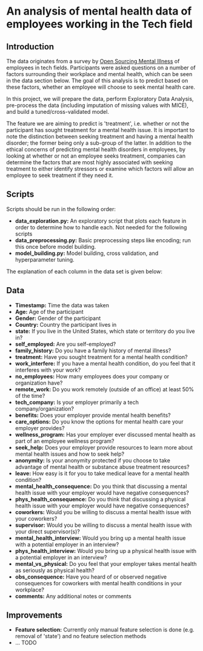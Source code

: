 # An analysis of mental health data of employees working in the Tech field
## Introduction
The data originates from a survey by [Open Sourcing Mental Illness](https://osmihelp.org/) of employees in tech fields. Participants were asked questions on a number of factors surrounding their workplace and mental health, which can be seen in the data section below. The goal of this analysis is to predict based on these factors, whether an employee will choose to seek mental health care. 

In this project, we will prepare the data, perform Exploratory Data Analysis, pre-process the data (including imputation of missing values with MICE), and build a tuned/cross-validated model.

The feature we are aiming to predict is 'treatment', i.e. whether or not the participant has sought treatment for a mental health issue. It is important to note the distinction between seeking treatment and having a mental health disorder; the former being only a sub-group of the latter. In addition to the ethical concerns of predicting mental health disorders in employees, by looking at whether or not an employee seeks treatment, companies can determine the factors that are most highly associated with seeking treatment to either identify stressors or examine which factors will allow an employee to seek treatment if they need it.

## Scripts
Scripts should be run in the following order:
- **data_exploration.py:** An exploratory script that plots each feature in order to determine how to handle each. Not needed for the following scripts
- **data_preprocessing.py:** Basic preprocessing steps like encoding; run this once before model building.
- **model_building.py:** Model building, cross validation, and hyperparameter tuning.


The explanation of each column in the data set is given below:
## Data
- **Timestamp:** Time the data was taken
- **Age:** Age of the participant
- **Gender:** Gender of the participant
- **Country:** Country the participant lives in
- **state:** If you live in the United States, which state or territory do you live in?
- **self_employed:** Are you self-employed?
- **family_history:** Do you have a family history of mental illness?
- **treatment:** Have you sought treatment for a mental health condition?
- **work_interfere:** If you have a mental health condition, do you feel that it interferes with your work?
- **no_employees:** How many employees does your company or organization have?
- **remote_work:** Do you work remotely (outside of an office) at least 50% of the time?
- **tech_company:** Is your employer primarily a tech company/organization?
- **benefits:** Does your employer provide mental health benefits?
- **care_options:** Do you know the options for mental health care your employer provides?
- **wellness_program:** Has your employer ever discussed mental health as part of an employee wellness program?
- **seek_help:** Does your employer provide resources to learn more about mental health issues and how to seek help?
- **anonymity:** Is your anonymity protected if you choose to take advantage of mental health or substance abuse treatment resources?
- **leave:** How easy is it for you to take medical leave for a mental health condition?
- **mental_health_consequence:** Do you think that discussing a mental health issue with your employer would have negative consequences?
- **phys_health_consequence:** Do you think that discussing a physical health issue with your employer would have negative consequences?
- **coworkers:** Would you be willing to discuss a mental health issue with your coworkers?
- **supervisor:** Would you be willing to discuss a mental health issue with your direct supervisor(s)?
- **mental_health_interview:** Would you bring up a mental health issue with a potential employer in an interview?
- **phys_health_interview:** Would you bring up a physical health issue with a potential employer in an interview?
- **mental_vs_physical:** Do you feel that your employer takes mental health as seriously as physical health?
- **obs_consequence:** Have you heard of or observed negative consequences for coworkers with mental health conditions in your workplace?
- **comments:** Any additional notes or comments

## Improvements
- **Feature selection:** Currently only manual feature selection is done (e.g. removal of 'state') and no feature selection methods
- ... TODO